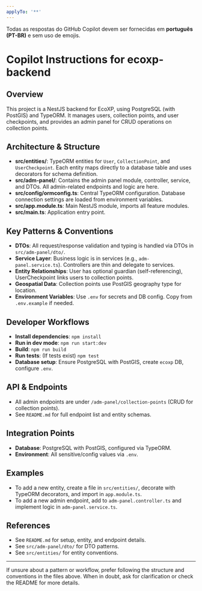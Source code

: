 ```yaml
---
applyTo: '**'
---
```


Todas as respostas do GitHub Copilot devem ser fornecidas em **português (PT-BR)** e sem uso de emojis.

# Copilot Instructions for ecoxp-backend

## Overview
This project is a NestJS backend for EcoXP, using PostgreSQL (with PostGIS) and TypeORM. It manages users, collection points, and user checkpoints, and provides an admin panel for CRUD operations on collection points.

## Architecture & Structure
- **src/entities/**: TypeORM entities for `User`, `CollectionPoint`, and `UserCheckpoint`. Each entity maps directly to a database table and uses decorators for schema definition.
- **src/adm-panel/**: Contains the admin panel module, controller, service, and DTOs. All admin-related endpoints and logic are here.
- **src/config/ormconfig.ts**: Central TypeORM configuration. Database connection settings are loaded from environment variables.
- **src/app.module.ts**: Main NestJS module, imports all feature modules.
- **src/main.ts**: Application entry point.

## Key Patterns & Conventions
- **DTOs**: All request/response validation and typing is handled via DTOs in `src/adm-panel/dto/`.
- **Service Layer**: Business logic is in services (e.g., `adm-panel.service.ts`). Controllers are thin and delegate to services.
- **Entity Relationships**: User has optional guardian (self-referencing), UserCheckpoint links users to collection points.
- **Geospatial Data**: Collection points use PostGIS geography type for location.
- **Environment Variables**: Use `.env` for secrets and DB config. Copy from `.env.example` if needed.

## Developer Workflows
- **Install dependencies**: `npm install`
- **Run in dev mode**: `npm run start:dev`
- **Build**: `npm run build`
- **Run tests**: (If tests exist) `npm test`
- **Database setup**: Ensure PostgreSQL with PostGIS, create `ecoxp` DB, configure `.env`.

## API & Endpoints
- All admin endpoints are under `/adm-panel/collection-points` (CRUD for collection points).
- See `README.md` for full endpoint list and entity schemas.

## Integration Points
- **Database**: PostgreSQL with PostGIS, configured via TypeORM.
- **Environment**: All sensitive/config values via `.env`.

## Examples
- To add a new entity, create a file in `src/entities/`, decorate with TypeORM decorators, and import in `app.module.ts`.
- To add a new admin endpoint, add to `adm-panel.controller.ts` and implement logic in `adm-panel.service.ts`.

## References
- See `README.md` for setup, entity, and endpoint details.
- See `src/adm-panel/dto/` for DTO patterns.
- See `src/entities/` for entity conventions.

---
If unsure about a pattern or workflow, prefer following the structure and conventions in the files above. When in doubt, ask for clarification or check the README for more details.
